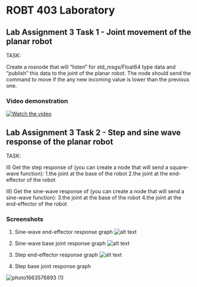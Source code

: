 # ROBT 403 Laboratory

## Lab Assignment 3 Task 1 - Joint movement of the planar robot
TASK: 

Create a rosnode that will “listen” for std_msgs/Float64 type data and “publish” this data to the joint of the planar robot. The node should send the command to move if the any new incoming value is lower than the previous one.

### Video demonstration
[![Watch the video](https://i.imgur.com/vKb2F1B.png)](https://youtu.be/Vl6NuoXFQks)

## Lab Assignment 3 Task 2 - Step and sine wave response of the planar robot
TASK:

II) Get the step response of (you can create a node that will send a square-wave function): 1.the joint at the base of the robot 2.the joint at the end-effector of the robot

III) Get the sine-wave response of (you can create a node that will send a sine-wave function): 3.the joint at the base of the robot 4.the joint at the end-effector of the robot

### Screenshots
1) Sine-wave end-effector response graph
![alt text](https://imgur.com/a/Z5nb2DO)

2) Sine-wave base joint response graph
![alt text](http://url/to/img.png)

3) Step end-effector response graph
![alt text](http://url/to/img.png)

4) Step base joint response graph

![photo1663576893 (1)](https://user-images.githubusercontent.com/111846468/190982807-57ede8d7-c517-431c-948f-d2e7edc5ea3a.jpeg)

